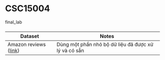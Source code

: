 # CSC15004
final_lab


###

| Dataset | Notes |
|------------------|-----------------|
| Amazon reviews ([link](https://cseweb.ucsd.edu/~jmcauley/datasets/amazon/links.html))  | Dùng một phần nhỏ bộ dữ liệu đã được xử lý và có sẵn |

